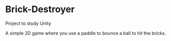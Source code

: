 # Brick-Destroyer
Project to study Unity

A simple 2D game where you use a paddle to bounce a ball to hit the bricks.
